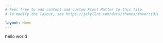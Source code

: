 ```yaml
---
# Feel free to add content and custom Front Matter to this file.
# To modify the layout, see https://jekyllrb.com/docs/themes/#overriding-theme-defaults

layout: Home
---
```

hello world
